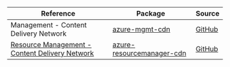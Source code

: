 | Reference | Package | Source |
|---|---|---|
|Management - Content Delivery Network|[azure-mgmt-cdn](https://repo1.maven.org/maven2/com/microsoft/azure/azure-mgmt-cdn)|[GitHub](https://github.com/Azure/azure-sdk-for-java/blob/main/)|
|[Resource Management - Content Delivery Network](resourcemanager-cdn-readme.md)|[azure-resourcemanager-cdn](https://repo1.maven.org/maven2/com/azure/resourcemanager/azure-resourcemanager-cdn)|[GitHub](https://github.com/Azure/azure-sdk-for-java/blob/main/sdk/resourcemanager/azure-resourcemanager-cdn)|

